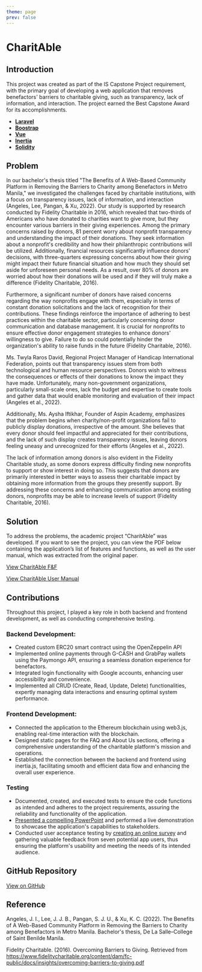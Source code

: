 ```yaml
---
theme: page
prev: false
---
```


# CharitAble

## Introduction

This project was created as part of the IS Capstone Project requirement, with the primary goal of developing a web application that removes benefactors' barriers to charitable giving, such as transparency, lack of information, and interaction. The project earned the Best Capstone Award for its accomplishments.

- [**Laravel**](https://laravel.com/)
- [**Boostrap**](https://getbootstrap.com/)
- [**Vue**](https://vuejs.org/)
- [**Inertia**](https://inertiajs.com/)
- [**Solidity**](https://soliditylang.org/)

## Problem

In our bachelor's thesis titled "The Benefits of A Web-Based Community Platform in Removing the Barriers to Charity among Benefactors in Metro Manila," we investigated the challenges faced by charitable institutions, with a focus on transparency issues, lack of information, and interaction (Angeles, Lee, Pangan, & Xu, 2022). Our study is supported by research conducted by Fidelity Charitable in 2016, which revealed that two-thirds of Americans who have donated to charities want to give more, but they encounter various barriers in their giving experiences. Among the primary concerns raised by donors, 81 percent worry about nonprofit transparency and understanding the impact of their donations. They seek information about a nonprofit's credibility and how their philanthropic contributions will be utilized. Additionally, financial resources significantly influence donors' decisions, with three-quarters expressing concerns about how their giving might impact their future financial situation and how much they should set aside for unforeseen personal needs. As a result, over 80% of donors are worried about how their donations will be used and if they will truly make a difference (Fidelity Charitable, 2016).

Furthermore, a significant number of donors have raised concerns regarding the way nonprofits engage with them, especially in terms of constant donation solicitations and the lack of recognition for their contributions. These findings reinforce the importance of adhering to best practices within the charitable sector, particularly concerning donor communication and database management. It is crucial for nonprofits to ensure effective donor engagement strategies to enhance donors' willingness to give. Failure to do so could potentially hinder the organization's ability to raise funds in the future (Fidelity Charitable, 2016).

Ms. Twyla Raros David, Regional Project Manager of Handicap International Federation, points out that transparency issues stem from both technological and human resource perspectives. Donors wish to witness the consequences or effects of their donations to know the impact they have made. Unfortunately, many non-government organizations, particularly small-scale ones, lack the budget and expertise to create tools and gather data that would enable monitoring and evaluation of their impact (Angeles et al., 2022).

Additionally, Ms. Aysha Iftikhar, Founder of Aspin Academy, emphasizes that the problem begins when charity/non-profit organizations fail to publicly display donations, irrespective of the amount. She believes that every donor should feel impactful and appreciated for their contributions, and the lack of such display creates transparency issues, leaving donors feeling uneasy and unrecognized for their efforts (Angeles et al., 2022).

The lack of information among donors is also evident in the Fidelity Charitable study, as some donors express difficulty finding new nonprofits to support or show interest in doing so. This suggests that donors are primarily interested in better ways to assess their charitable impact by obtaining more information from the groups they presently support. By addressing these concerns and enhancing communication among existing donors, nonprofits may be able to increase levels of support (Fidelity Charitable, 2016).
## Solution

To address the problems, the academic project “CharitAble” was developed. If you want to see the project, you can view the PDF below containing the application’s list of features and functions, as well as the user manual, which was extracted from the original paper.

[View CharitAble F&F](https://drive.google.com/file/d/1P_MNWDyEHT4KkzTTh3VIFBONSDpwsR9v/view?usp=sharing)

[View CharitAble User Manual](https://drive.google.com/file/d/1kGJrBTBDB-MuTbUixDcywOkoRE6yniEG/view?usp=sharing)
## Contributions

Throughout this project, I played a key role in both backend and frontend development, as well as conducting comprehensive testing.

### Backend Development:

- Created custom ERC20 smart contract using the OpenZeppelin API
- Implemented online payments through G-CASH and GrabPay wallets using the Paymongo API, ensuring a seamless donation experience for benefactors.
- Integrated login functionality with Google accounts, enhancing user accessibility and convenience.
- Implemented all CRUD (Create, Read, Update, Delete) functionalities, expertly managing data interactions and ensuring optimal system performance.
### Frontend Development: 

- Connected the application to the Ethereum blockchain using web3.js, enabling real-time interaction with the blockchain.
- Designed static pages for the FAQ and About Us sections, offering a comprehensive understanding of the charitable platform's mission and operations.
- Established the connection between the backend and frontend using inertia.js, facilitating smooth and efficient data flow and enhancing the overall user experience.

### Testing

- Documented, created, and executed tests to ensure the code functions as intended and adheres to the project requirements, assuring the reliability and functionality of the application.
- [Presented a compelling PowerPoint](https://www.canva.com/design/DAFGj4u0F2U/MuMBM900AAQV2ua5nCz1xQ/edit) and performed a live demonstration to showcase the application's capabilities to stakeholders.
- Conducted user acceptance testing by [creating an online survey](https://docs.google.com/forms/d/1ULnkng-gxvSEzQSYoyxRdBjv9PZLjF5iuuCpB4iHlmY/prefill) and gathering valuable feedback from seven potential app users, thus ensuring the platform's usability and meeting the needs of its intended audience.
## GitHub Repository

[View on GitHub](https://github.com/simonpangan/charitAble)

## Reference

Angeles, J. I., Lee, J. J. B., Pangan, S. J. U., & Xu, K. C. (2022). The Benefits of A Web-Based Community Platform in Removing the Barriers to Charity among Benefactors in Metro Manila. Bachelor's thesis, De La Salle–College of Saint Benilde Manila.

Fidelity Charitable. (2016). Overcoming Barriers to Giving. Retrieved from https://www.fidelitycharitable.org/content/dam/fc-public/docs/insights/overcoming-barriers-to-giving.pdf